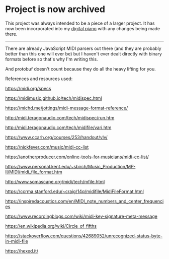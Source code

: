 # Project is now archived
This project was always intended to be a piece of a larger project. It has now been incorporated into my [digital piano](https://github.com/chuynh18/tones-test) with any changes being made there.

-----------------------------------

There are already JavaScript MIDI parsers out there (and they are probably better than this one will ever be) but I haven't ever dealt directly with binary formats before so that's why I'm writing this.

And protobuf doesn't count because they do all the heavy lifting for you.

References and resources used:

https://midi.org/specs

https://midimusic.github.io/tech/midispec.html

https://michd.me/jottings/midi-message-format-reference/

http://midi.teragonaudio.com/tech/midispec/run.htm

http://midi.teragonaudio.com/tech/midifile/vari.htm

https://www.ccarh.org/courses/253/handout/vlv/

https://nickfever.com/music/midi-cc-list

https://anotherproducer.com/online-tools-for-musicians/midi-cc-list/

https://www.personal.kent.edu/~sbirch/Music_Production/MP-II/MIDI/midi_file_format.htm

http://www.somascape.org/midi/tech/mfile.html

https://ccrma.stanford.edu/~craig/14q/midifile/MidiFileFormat.html

https://inspiredacoustics.com/en/MIDI_note_numbers_and_center_frequencies

https://www.recordingblogs.com/wiki/midi-key-signature-meta-message

https://en.wikipedia.org/wiki/Circle_of_fifths

https://stackoverflow.com/questions/42689052/unrecognized-status-byte-in-midi-file

https://hexed.it/
